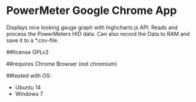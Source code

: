 PowerMeter Google Chrome App
=====================

Displays nice looking gauge graph with highcharts js API.
Reads and process the PowerMeters HID data. Can also record the Data to RAM and save it to a *.csv-file.

##license
GPLv2

##requires
Chrome Browser (not chromium)

##tested with OS:
- Ubuntu 14
- Windows 7
